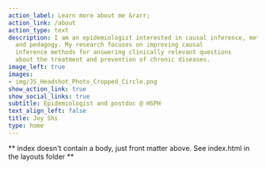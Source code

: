 ```yaml
---
action_label: Learn more about me &rarr;
action_link: /about
action_type: text
description: I am an epidemiologist interested in causal inference, methods
  and pedagogy. My research focuses on improving causal
  inference methods for answering clinically relevant questions
  about the treatment and prevention of chronic diseases.
image_left: true
images:
- img/JS_Headshot_Photo_Cropped_Circle.png
show_action_link: true
show_social_links: true
subtitle: Epidemiologist and postdoc @ HSPH
text_align_left: false
title: Joy Shi
type: home
---
```


** index doesn't contain a body, just front matter above.
See index.html in the layouts folder **
